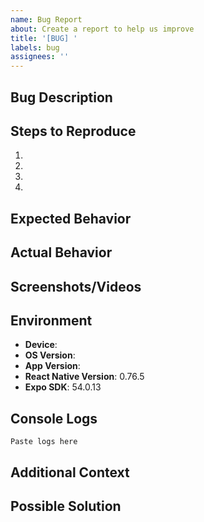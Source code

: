 ```yaml
---
name: Bug Report
about: Create a report to help us improve
title: '[BUG] '
labels: bug
assignees: ''
---
```


## Bug Description
<!-- A clear and concise description of what the bug is -->

## Steps to Reproduce
1. 
2. 
3. 
4. 

## Expected Behavior
<!-- What you expected to happen -->

## Actual Behavior
<!-- What actually happened -->

## Screenshots/Videos
<!-- If applicable, add screenshots or videos to help explain the problem -->

## Environment
- **Device**: <!-- e.g., iPhone 14 Pro, Samsung Galaxy S23 -->
- **OS Version**: <!-- e.g., iOS 17.1, Android 14 -->
- **App Version**: <!-- e.g., 1.0.0 -->
- **React Native Version**: 0.76.5
- **Expo SDK**: 54.0.13

## Console Logs
<!-- Include relevant console logs or error messages -->
```
Paste logs here
```

## Additional Context
<!-- Add any other context about the problem here -->

## Possible Solution
<!-- Optional: Suggest a fix or reason for the bug -->
